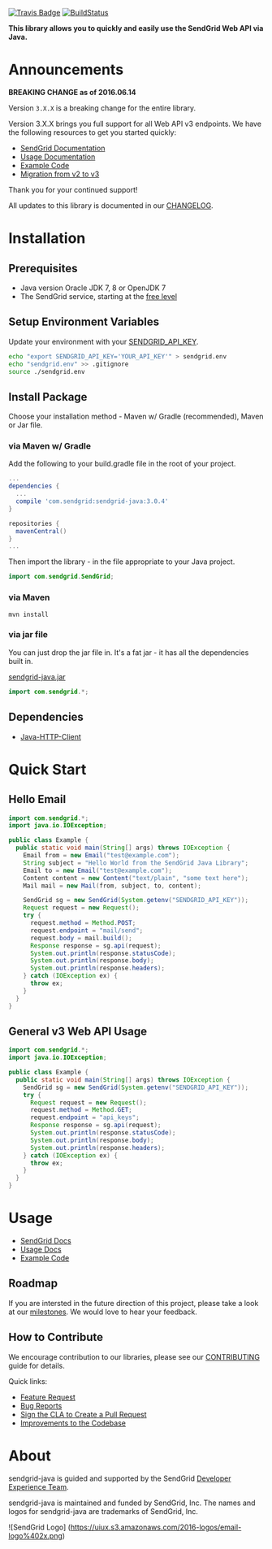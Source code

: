 [![Travis Badge](https://travis-ci.org/sendgrid/sendgrid-java.svg?branch=master)](https://travis-ci.org/sendgrid/sendgrid-java) [![BuildStatus](https://maven-badges.herokuapp.com/maven-central/com.sendgrid/sendgrid-java/badge.svg)](https://maven-badges.herokuapp.com/maven-central/com.sendgrid/sendgrid-java)

**This library allows you to quickly and easily use the SendGrid Web API via Java.**

# Announcements

**BREAKING CHANGE as of 2016.06.14**

Version `3.X.X` is a breaking change for the entire library.

Version 3.X.X brings you full support for all Web API v3 endpoints. We
have the following resources to get you started quickly:

-   [SendGrid
    Documentation](https://sendgrid.com/docs/API_Reference/Web_API_v3/index.html)
-   [Usage
    Documentation](https://github.com/sendgrid/sendgrid-java/tree/master/USAGE.md)
-   [Example
    Code](https://github.com/sendgrid/sendgrid-java/tree/master/examples)
-   [Migration from v2 to v3](https://sendgrid.com/docs/Classroom/Send/v3_Mail_Send/how_to_migrate_from_v2_to_v3_mail_send.html)

Thank you for your continued support!

All updates to this library is documented in our [CHANGELOG](https://github.com/sendgrid/sendgrid-java/blob/master/CHANGELOG.md).

# Installation

## Prerequisites

- Java version Oracle JDK 7, 8 or OpenJDK 7
- The SendGrid service, starting at the [free level](https://sendgrid.com/free?source=sendgrid-java)

## Setup Environment Variables

Update your environment with your [SENDGRID_API_KEY](https://app.sendgrid.com/settings/api_keys).

```bash
echo "export SENDGRID_API_KEY='YOUR_API_KEY'" > sendgrid.env
echo "sendgrid.env" >> .gitignore
source ./sendgrid.env
```
## Install Package

Choose your installation method - Maven w/ Gradle (recommended), Maven or Jar file.

### via Maven w/ Gradle

Add the following to your build.gradle file in the root of your project.

```groovy
...
dependencies {
  ...
  compile 'com.sendgrid:sendgrid-java:3.0.4'
}

repositories {
  mavenCentral()
}
...
```

Then import the library - in the file appropriate to your Java project.

```java
import com.sendgrid.SendGrid;
```

### via Maven

```
mvn install
```

### via jar file

You can just drop the jar file in. It's a fat jar - it has all the dependencies built in.

[sendgrid-java.jar](http://repo1.maven.org/maven2/com/sendgrid/sendgrid-java/3.0.4/sendgrid-java-3.0.4-jar.jar)

```java
import com.sendgrid.*;
```

## Dependencies

- [Java-HTTP-Client](https://github.com/sendgrid/java-http-client)

# Quick Start

## Hello Email

```java
import com.sendgrid.*;
import java.io.IOException;

public class Example {
  public static void main(String[] args) throws IOException {
    Email from = new Email("test@example.com");
    String subject = "Hello World from the SendGrid Java Library";
    Email to = new Email("test@example.com");
    Content content = new Content("text/plain", "some text here");
    Mail mail = new Mail(from, subject, to, content);

    SendGrid sg = new SendGrid(System.getenv("SENDGRID_API_KEY"));
    Request request = new Request();
    try {
      request.method = Method.POST;
      request.endpoint = "mail/send";
      request.body = mail.build();
      Response response = sg.api(request);
      System.out.println(response.statusCode);
      System.out.println(response.body);
      System.out.println(response.headers);
    } catch (IOException ex) {
      throw ex;
    }
  }
}
```

## General v3 Web API Usage

```java
import com.sendgrid.*;
import java.io.IOException;

public class Example {
  public static void main(String[] args) throws IOException {
    SendGrid sg = new SendGrid(System.getenv("SENDGRID_API_KEY"));
    try {
      Request request = new Request();
      request.method = Method.GET;
      request.endpoint = "api_keys";
      Response response = sg.api(request);
      System.out.println(response.statusCode);
      System.out.println(response.body);
      System.out.println(response.headers);
    } catch (IOException ex) {
      throw ex;
    }
  }
}
```

# Usage

- [SendGrid Docs](https://sendgrid.com/docs/API_Reference/Web_API_v3/index.html)
- [Usage Docs](https://github.com/sendgrid/sendgrid-java/tree/master/USAGE.md)
- [Example Code](https://github.com/sendgrid/sendgrid-java/tree/master/examples)

## Roadmap

If you are intersted in the future direction of this project, please take a look at our [milestones](https://github.com/sendgrid/sendgrid-java/milestones). We would love to hear your feedback.

## How to Contribute

We encourage contribution to our libraries, please see our [CONTRIBUTING](https://github.com/sendgrid/sendgrid-java/blob/master/CONTRIBUTING.md) guide for details.

Quick links:

- [Feature Request](https://github.com/sendgrid/sendgrid-java/blob/master/CONTRIBUTING.md#feature_request)
- [Bug Reports](https://github.com/sendgrid/sendgrid-java/blob/master/CONTRIBUTING.md#submit_a_bug_report)
- [Sign the CLA to Create a Pull Request](https://github.com/sendgrid/sendgrid-java/blob/master/CONTRIBUTING.md#cla)
- [Improvements to the Codebase](https://github.com/sendgrid/sendgrid-java/blob/master/CONTRIBUTING.md#improvements_to_the_codebase)

# About

sendgrid-java is guided and supported by the SendGrid [Developer Experience Team](mailto:dx@sendgrid.com).

sendgrid-java is maintained and funded by SendGrid, Inc. The names and logos for sendgrid-java are trademarks of SendGrid, Inc.

![SendGrid Logo]
(https://uiux.s3.amazonaws.com/2016-logos/email-logo%402x.png)

